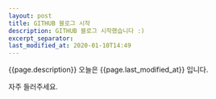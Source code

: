```yaml
---
layout: post
title: GITHUB 블로그 시작
description: GITHUB 블로그 시작했습니다 :)
excerpt_separator:
last_modified_at: 2020-01-10T14:49
---
```

 {{page.description}}
오늘은  {{page.last_modified_at}}  입니다.

자주 들러주세요.

